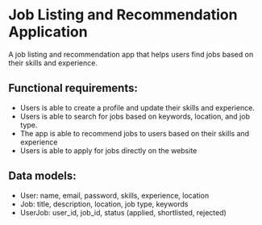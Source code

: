 # Job Listing and Recommendation Application

A job listing and recommendation app that helps users find jobs based on their skills and experience.

## Functional requirements:

- Users is able to create a profile and update their skills and experience.
- Users is able to search for jobs based on keywords, location, and job type.
- The app is able to recommend jobs to users based on their skills and experience
- Users is able to apply for jobs directly on the website

## Data models:
- User: name, email, password, skills, experience, location
- Job: title, description, location, job type, keywords
- UserJob: user_id, job_id, status (applied, shortlisted, rejected)
